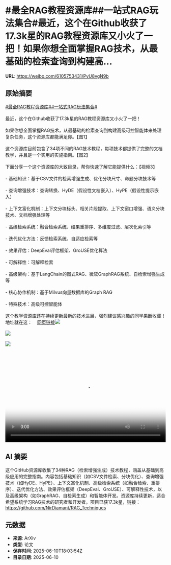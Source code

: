 # #最全RAG教程资源库##一站式RAG玩法集合#最近，这个在Github收获了17.3k星的RAG教程资源库又小火了一把！如果你想全面掌握RAG技术，从最基础的检索查询到构建高...

**URL**: https://weibo.com/6105753431/PvU8vgN9b

## 原始摘要

<a href="https://m.weibo.cn/search?containerid=231522type%3D1%26t%3D10%26q%3D%23%E6%9C%80%E5%85%A8RAG%E6%95%99%E7%A8%8B%E8%B5%84%E6%BA%90%E5%BA%93%23&amp;extparam=%23%E6%9C%80%E5%85%A8RAG%E6%95%99%E7%A8%8B%E8%B5%84%E6%BA%90%E5%BA%93%23" data-hide=""><span class="surl-text">#最全RAG教程资源库#</span></a><a href="https://m.weibo.cn/search?containerid=231522type%3D1%26t%3D10%26q%3D%23%E4%B8%80%E7%AB%99%E5%BC%8FRAG%E7%8E%A9%E6%B3%95%E9%9B%86%E5%90%88%23&amp;extparam=%23%E4%B8%80%E7%AB%99%E5%BC%8FRAG%E7%8E%A9%E6%B3%95%E9%9B%86%E5%90%88%23" data-hide=""><span class="surl-text">#一站式RAG玩法集合#</span></a><br><br>最近，这个在Github收获了17.3k星的RAG教程资源库又小火了一把！<br><br>如果你想全面掌握RAG技术，从最基础的检索查询到构建高级可控智能体来处理复杂任务，这个资源库都能满足你。【图1】<br><br>这个资源库目前包含了34项不同的RAG技术教程，每项技术都提供了完整的文档教学，并且是一个实用的实施指南。【图2】<br><br>下面分享一个这个资源库的大致目录，帮你快速了解它能提供什么：【视频3】<br><br>- 基础知识：基于CSV文件的检索增强生成、优化分块尺寸、命题分块技术等<br><br>- 查询增强技术：查询转换、HyDE（假设性文档嵌入）、HyPE（假设性提示嵌入）<br><br>- 上下文富化机制：上下文分块标头、相关片段提取、上下文窗口增强、语义分块技术、文档增强处理等<br><br>- 高级检索系统：融合检索系统、结果重排序、多维度过滤、层次化索引等<br><br>- 迭代优化方法：反馈检索系统、自适应检索等<br><br>- 效果评估：DeepEval评估框架、GroUSE优化算法<br><br>- 可解释性：可解释检索<br><br>- 高级架构：基于LangChain的图式RAG、微软GraphRAG系统、自检索增强生成等<br><br>- 核心协作机制：基于Milvus向量数据库的Graph RAG<br><br>- 特殊技术：高级可控智能体<br><br>这个教学资源库还在持续更新最新的技术进展，强烈建议感兴趣的同学果断收藏！地址就在这：<a href="https://weibo.cn/sinaurl?u=https%3A%2F%2Fgithub.com%2FNirDiamant%2FRAG_Techniques%3Ftab%3Dreadme-ov-file" data-hide=""><span class="url-icon"><img style="width: 1rem;height: 1rem" src="https://h5.sinaimg.cn/upload/2015/09/25/3/timeline_card_small_web_default.png" referrerpolicy="no-referrer"></span><span class="surl-text">网页链接</span></a><img style="" src="https://tvax1.sinaimg.cn/large/006Fd7o3gy1i2ad0e1qbxj31qk18ox5q.jpg" referrerpolicy="no-referrer"><br><br><img style="" src="https://tvax2.sinaimg.cn/large/006Fd7o3gy1i2ad0m6to6j31qw1f8qsk.jpg" referrerpolicy="no-referrer"><br><br><img style="" src="https://tvax1.sinaimg.cn/large/006Fd7o3ly1i2ad1o4rhgj31c20qwgo2.jpg" referrerpolicy="no-referrer"><br><br><br clear="both"><div style="clear: both"></div><video controls="controls" poster="https://tvax3.sinaimg.cn/orj480/006Fd7o3ly1i2ad1no9b8j31c20qwgo2.jpg" style="width: 100%"><source src="https://f.video.weibocdn.com/o0/pEclUGzOlx08oVZquuRy010412003n4X0E010.mp4?label=mp4_720p&amp;template=1284x720.25.0&amp;ori=0&amp;ps=1CwnkDw1GXwCQx&amp;Expires=1749582157&amp;ssig=EqGhaZ6zsu&amp;KID=unistore,video"><source src="https://f.video.weibocdn.com/o0/tceP05sRlx08oVZqkbnW010412001HVT0E010.mp4?label=mp4_hd&amp;template=856x480.25.0&amp;ori=0&amp;ps=1CwnkDw1GXwCQx&amp;Expires=1749582157&amp;ssig=%2F9em3APSrd&amp;KID=unistore,video"><source src="https://f.video.weibocdn.com/o0/3Bo3np7Qlx08oVZqq0640104120015W70E010.mp4?label=mp4_ld&amp;template=640x360.25.0&amp;ori=0&amp;ps=1CwnkDw1GXwCQx&amp;Expires=1749582157&amp;ssig=DZDcZYdR27&amp;KID=unistore,video"><p>视频无法显示，请前往<a href="https://video.weibo.com/show?fid=1034%3A5176039299809374" target="_blank" rel="noopener noreferrer">微博视频</a>观看。</p></video>

## AI 摘要

这个GitHub资源库收集了34种RAG（检索增强生成）技术教程，涵盖从基础到高级应用的完整指南。内容包括基础知识（如CSV文件检索、分块优化）、查询增强技术（如HyDE、HyPE）、上下文富化机制、高级检索系统（如融合检索、重排序）、迭代优化方法、效果评估框架（DeepEval、GroUSE）、可解释性技术，以及高级架构（如GraphRAG、自检索生成）和智能体开发。资源库持续更新，适合希望系统学习RAG技术的研究者和开发者。项目已获17.3k星，链接：https://github.com/NirDiamant/RAG_Techniques

## 元数据

- **来源**: ArXiv
- **类型**: 论文
- **保存时间**: 2025-06-10T18:03:54Z
- **目录日期**: 2025-06-10
